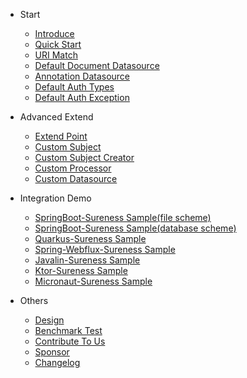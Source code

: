 - Start  
  - [Introduce](README.md "introduce")
  - [Quick Start](quickstart.md "quick start greatest")  
  - [URI Match](path-match.md)  
  - [Default Document Datasource](default-datasource.md)  
  - [Annotation Datasource](annotation-datasource.md)  
  - [Default Auth Types](default-auth.md)  
  - [Default Auth Exception](default-exception.md)  
  
- Advanced Extend
  - [Extend Point](extend-point.md)
  - [Custom Subject](custom-subject.md)
  - [Custom Subject Creator](custom-subject-creator.md)
  - [Custom Processor](custom-processor.md)
  - [Custom Datasource](custom-datasource.md)

- Integration Demo
  - [SpringBoot-Sureness Sample(file scheme)](sample-bootstrap.md)
  - [SpringBoot-Sureness Sample(database scheme)](sample-tom.md)
  - [Quarkus-Sureness Sample](sample-quarkus.md) 
  - [Spring-Webflux-Sureness Sample](sample-spring-webflux.md)  
  - [Javalin-Sureness Sample](sample-javalin.md)  
  - [Ktor-Sureness Sample](sample-ktor.md)  
  - [Micronaut-Sureness Sample](sample-micronaut.md)  

- Others
  - [Design](design.md)
  - [Benchmark Test](https://github.com/tomsun28/sureness-shiro-spring-security-benchmark ':ignore')    
  - [Contribute To Us](contributing.md) 
  - [Sponsor](sponsor.md)  
  - [Changelog](https://github.com/tomsun28/sureness/releases ':ignore')
